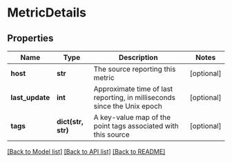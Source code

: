 # MetricDetails

## Properties
Name | Type | Description | Notes
------------ | ------------- | ------------- | -------------
**host** | **str** | The source reporting this metric | [optional] 
**last_update** | **int** | Approximate time of last reporting, in milliseconds since the Unix epoch | [optional] 
**tags** | **dict(str, str)** | A key-value map of the point tags associated with this source | [optional] 

[[Back to Model list]](../README.md#documentation-for-models) [[Back to API list]](../README.md#documentation-for-api-endpoints) [[Back to README]](../README.md)


